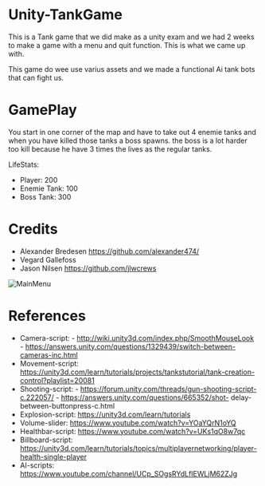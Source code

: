 # Unity-TankGame

This is a Tank game that we did make as a unity exam and we had 2 weeks to make a game with a menu and quit function. This is what we came up with. 

This game do wee use varius assets and we made a functional Ai tank bots that can fight us.

# GamePlay

You start in one corner of the map and have to take out 4 enemie tanks and when you have killed those tanks a boss spawns. the boss is a lot harder too kill because he have 3 times the lives as the regular tanks.

LifeStats:
- Player: 200
- Enemie Tank: 100
- Boss Tank: 300


# Credits
- Alexander Bredesen https://github.com/alexander474/
- Vegard Gallefoss
- Jason Nilsen https://github.com/jlwcrews

![MainMenu](Menu.png)

# References
- Camera-script: - http://wiki.unity3d.com/index.php/SmoothMouseLook - https://answers.unity.com/questions/1329439/switch-between-cameras-inc.html 
- Movement-script: https://unity3d.com/learn/tutorials/projects/tankstutorial/tank-creation-control?playlist=20081 
- Shooting-script: - https://forum.unity.com/threads/gun-shooting-script-c.222057/ - https://answers.unity.com/questions/665352/shot-                           delay-between-buttonpress-c.html 
- Explosion-script: https://unity3d.com/learn/tutorials 
- Volume-slider: https://www.youtube.com/watch?v=YOaYQrN1oYQ 
- Healthbar-script: https://www.youtube.com/watch?v=UKs1qO8w7qc 
- Billboard-script: https://unity3d.com/learn/tutorials/topics/multiplayernetworking/player-health-single-player 
- AI-scripts: https://www.youtube.com/channel/UCp_SOgsRYdLfIEWLjM62ZJg
